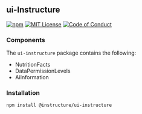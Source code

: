 ## ui-Instructure

[![npm][npm]][npm-url]
[![MIT License][license-badge]][license]
[![Code of Conduct][coc-badge]][coc]

### Components

The `ui-instructure` package contains the following:

- NutritionFacts
- DataPermissionLevels
- AiInformation

### Installation

```sh
npm install @instructure/ui-instructure
```

[npm]: https://img.shields.io/npm/v/@instructure/ui-instructure.svg
[npm-url]: https://npmjs.com/package/@instructure/ui-instructure
[license-badge]: https://img.shields.io/npm/l/instructure-ui.svg?style=flat-square
[license]: https://github.com/instructure/instructure-ui/blob/master/LICENSE.md
[coc-badge]: https://img.shields.io/badge/code%20of-conduct-ff69b4.svg?style=flat-square
[coc]: https://github.com/instructure/instructure-ui/blob/master/CODE_OF_CONDUCT.md

